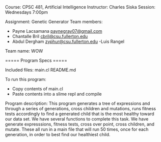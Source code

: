 Course: CPSC 481, Artificial Intelligence
Instructor: Charles Siska
Session: Wednesdays 7:00pm

Assignment: Genetic Generator
Team members: 
 - Payne Lacsamana
   paynegray07@gmail.com
 - Chantalle Bril
   cbril@csu.fullerton.edu
 - Abdul Dergham
   zyphur@csu.fullerton.edu
 -Luis Rangel

Team name: WOW

===== Program Specs =====

Included files:
main.cl
README.md

To run this program:
- Copy contents of main.cl
- Paste contents into a slime repl and compile

Program description:
This program generates a tree of expressions and through a series of generations, cross children and mutations, runs fitness tests accordingly to find a generated child that is the most healthy toward our data set. We have several functions to complete this task. We have generate expresssions, fitness tests, cross over point, cross children, and mutate. These all run in a main file that will run 50 times, once for each generation, in order to best find our healthiest child.
